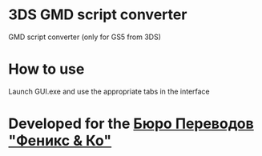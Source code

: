# 3DS GMD script converter

GMD script converter (only for GS5 from 3DS)


# How to use

Launch GUI.exe and use the appropriate tabs in the interface

# Developed for the [Бюро Переводов "Феникс & Ко"](https://t.me/Phoenix_and_Co/47 "Telegram")
